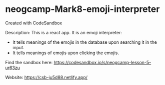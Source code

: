 # neogcamp-Mark8-emoji-interpreter
Created with CodeSandbox

Description: This is a react app. It is an emoji interpreter:
* It tells meanings of the emojis in the database upon searching it in the input.
* It tells meanings of emojis upon clicking the emojis.

Find the sandbox here:
https://codesandbox.io/s/neogcamp-lesson-5-ur63zu

Website: https://csb-ju5d88.netlify.app/
